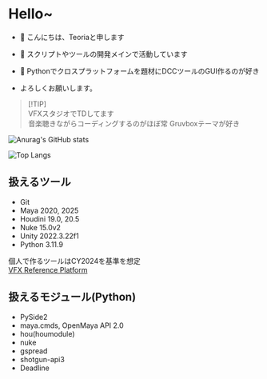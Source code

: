 # Hello~

- 👋 こんにちは、Teoriaと申します
- 👀 スクリプトやツールの開発メインで活動しています
- 🤟 Pythonでクロスプラットフォームを題材にDCCツールのGUI作るのが好き

- よろしくお願いします。

> [!TIP]\
> VFXスタジオでTDしてます\
> 音楽聴きながらコーディングするのがほぼ常
> Gruvboxテーマが好き

![Anurag's GitHub stats](https://github-readme-stats.vercel.app/api?username=Teoria-D&show_icons=true&theme=gruvbox)

![Top Langs](https://github-readme-stats.vercel.app/api/top-langs/?username=Teoria-D&layout=compact&theme=gruvbox
)

## 扱えるツール

- Git
- Maya 2020, 2025
- Houdini 19.0, 20.5
- Nuke 15.0v2
- Unity 2022.3.22f1
- Python 3.11.9

個人で作るツールはCY2024を基準を想定\
[VFX Reference Platform](https://vfxplatform.com/)

## 扱えるモジュール(Python)

- PySide2
- maya.cmds, OpenMaya API 2.0
- hou(houmodule)
- nuke
- gspread
- shotgun-api3
- Deadline
